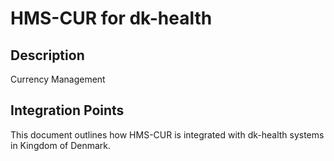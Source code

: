 # HMS-CUR for dk-health

## Description

Currency Management

## Integration Points

This document outlines how HMS-CUR is integrated with dk-health systems in Kingdom of Denmark.
